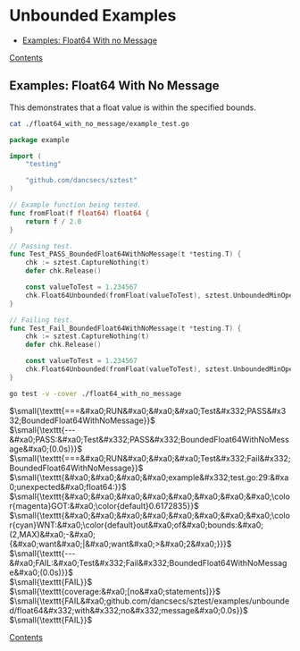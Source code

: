 <!--- gotomd::Auto:: See github.com/dancsecs/gotomd **DO NOT MODIFY** -->

# Unbounded Examples

- [Examples: Float64 With no Message](examples/unbounded/README.md#examples-float64-with-no-message)

[Contents](../../README.md#contents)

## Examples: Float64 With No Message

This demonstrates that a float value is within the specified bounds.

<!--- gotomd::Bgn::file::./float64_with_no_message/example_test.go -->
```bash
cat ./float64_with_no_message/example_test.go
```

```go
package example

import (
    "testing"

    "github.com/dancsecs/sztest"
)

// Example function being tested.
func fromFloat(f float64) float64 {
    return f / 2.0
}

// Passing test.
func Test_PASS_BoundedFloat64WithNoMessage(t *testing.T) {
    chk := sztest.CaptureNothing(t)
    defer chk.Release()

    const valueToTest = 1.234567
    chk.Float64Unbounded(fromFloat(valueToTest), sztest.UnboundedMinOpen, -2.0)
}

// Failing test.
func Test_Fail_BoundedFloat64WithNoMessage(t *testing.T) {
    chk := sztest.CaptureNothing(t)
    defer chk.Release()

    const valueToTest = 1.234567
    chk.Float64Unbounded(fromFloat(valueToTest), sztest.UnboundedMinOpen, 2.0)
}
```
<!--- gotomd::End::file::./float64_with_no_message/example_test.go -->

<!--- gotomd::Bgn::tst::./float64_with_no_message/package -->
```bash
go test -v -cover ./float64_with_no_message
```

$\small{\texttt{===&#xa0;RUN&#xa0;&#xa0;&#xa0;Test&#x332;PASS&#x332;BoundedFloat64WithNoMessage}}$
<br>
$\small{\texttt{---&#xa0;PASS:&#xa0;Test&#x332;PASS&#x332;BoundedFloat64WithNoMessage&#xa0;(0.0s)}}$
<br>
$\small{\texttt{===&#xa0;RUN&#xa0;&#xa0;&#xa0;Test&#x332;Fail&#x332;BoundedFloat64WithNoMessage}}$
<br>
$\small{\texttt{&#xa0;&#xa0;&#xa0;&#xa0;example&#x332;test.go:29:&#xa0;unexpected&#xa0;float64:}}$
<br>
$\small{\texttt{&#xa0;&#xa0;&#xa0;&#xa0;&#xa0;&#xa0;&#xa0;&#xa0;\color{magenta}GOT:&#xa0;\color{default}0.6172835}}$
<br>
$\small{\texttt{&#xa0;&#xa0;&#xa0;&#xa0;&#xa0;&#xa0;&#xa0;&#xa0;\color{cyan}WNT:&#xa0;\color{default}out&#xa0;of&#xa0;bounds:&#xa0;(2,MAX)&#xa0;-&#xa0;{&#xa0;want&#xa0;|&#xa0;want&#xa0;>&#xa0;2&#xa0;}}}$
<br>
$\small{\texttt{---&#xa0;FAIL:&#xa0;Test&#x332;Fail&#x332;BoundedFloat64WithNoMessage&#xa0;(0.0s)}}$
<br>
$\small{\texttt{FAIL}}$
<br>
$\small{\texttt{coverage:&#xa0;[no&#xa0;statements]}}$
<br>
$\small{\texttt{FAIL&#xa0;github.com/dancsecs/sztest/examples/unbounded/float64&#x332;with&#x332;no&#x332;message&#xa0;0.0s}}$
<br>
$\small{\texttt{FAIL}}$
<br>
<!--- gotomd::End::tst::./float64_with_no_message/package -->

[Contents](../../README.md#contents)
